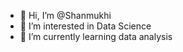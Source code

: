 - 👋 Hi, I’m @Shanmukhi
- 👀 I’m interested in Data Science
- 🌱 I’m currently learning data analysis 


<!---
shannu9401/shannu9401 is a ✨ special ✨ repository because its `README.md` (this file) appears on your GitHub profile.
You can click the Preview link to take a look at your changes.
--->
